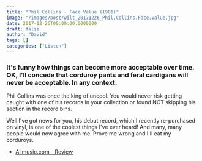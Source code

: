 ```yaml
---
title: "Phil Collins - Face Value (1981)"
image: "/images/post/wilt_20171226_Phil.Collins.Face.Value.jpg"
date: 2017-12-26T00:00:00.0000000
draft: false
author: "David"
tags: []
categories: ["Listen"]
---
```

### It's funny how things can become more acceptable over time. OK, I'll concede that corduroy pants and feral cardigans will never be acceptable. In any context.

 Phil Collins was once the king of uncool. You would never risk getting caught with one of his records in your collection or found NOT skipping his section in the record bins.

 Well I've got news for you, his debut record, which I recently re-purchased on vinyl, is one of the coolest things I've ever heard! And many, many people would now agree with me. Prove me wrong and I'll eat my corduroys.

-  [Allmusic.com - Review](https://www.allmusic.com/album/face-value-mw0000189462)